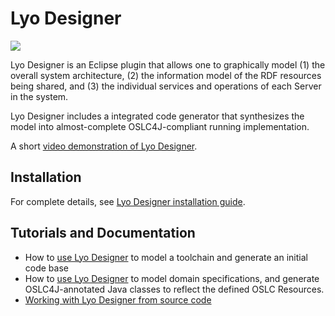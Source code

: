 # Lyo Designer

[![](https://img.shields.io/jenkins/s/https/ci.eclipse.org/lyo/job/lyo-designer-master.svg)](https://ci.eclipse.org/lyo/job/lyo-designer-master/)


Lyo Designer is an Eclipse plugin that allows one to graphically model (1) the overall system architecture, (2) the information model of the RDF resources being shared, and (3) the individual services and operations of each Server in the system. 

Lyo Designer includes a integrated code generator that synthesizes the model into almost-complete OSLC4J-compliant running implementation.

A short [video demonstration of Lyo Designer](https://www.youtube.com/watch?v=tZxPzlSTdeM).

## Installation

For complete details, see [Lyo Designer installation guide](http://oslc.github.io/developing-oslc-applications/eclipse_lyo/install-lyo-designer.html).

## Tutorials and Documentation

* How to [use Lyo Designer](http://oslc.github.io/developing-oslc-applications/eclipse_lyo/toolchain-modelling-workshop.html) to model a toolchain and generate an initial code base
* How to [use Lyo Designer](http://oslc.github.io/developing-oslc-applications/eclipse_lyo/domain-specification-modelling-workshop.html) to model domain specifications, and generate OSLC4J-annotated Java classes to reflect the defined OSLC Resources. 
* [Working with Lyo Designer from source code](https://github.com/eclipse/lyo.designer/wiki/Working-from-Source-Code)
